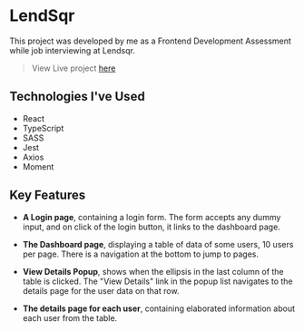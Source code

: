 # LendSqr

This project was developed by me as a Frontend Development Assessment while job interviewing at Lendsqr.

> View Live project [here](https://ayodele-samuel-lendsqr-fe-test.vercel.app) 

## Technologies I've Used

* React
* TypeScript
* SASS
* Jest
* Axios
* Moment

## Key Features

* **A Login page**, containing a login form.
The form accepts any dummy input, and on click of the login button, it links to the dashboard page.

* **The Dashboard page**, displaying a table of data of some users, 10 users per page. There is a navigation at the bottom to jump to pages.

* **View Details Popup**, shows when the ellipsis in the last column of the table is clicked. The "View Details" link in the popup list navigates to the details page for the user data on that row.

* **The details page for each user**, containing elaborated information about each user from the table.
